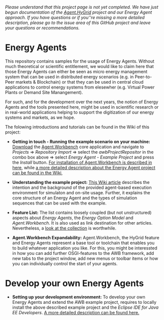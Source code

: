 *Please understand that this project page is not yet completed. We have just begun documentation of the [Agent.HyGrid](http://www.agent-hygrid.net) project and our Energy Agent approach.
If you have questions or if you''re missing a more detailed description, please go to the issue area of this GitHub project and leave your questions or recommendations.*

# Energy Agents
This repository contains samples for the usage of Energy Agents. Without much theoretical or scientific entitlement, we would like to claim here that those Energy Agents can either be seen as micro energy management system that can be used in distributed energy scenarios (e.g. in Peer-to-Peer markets & Blockchain) or that they can be used in central cloud applications to control energy systems from elesewher (e.g. Virtual Power Plants or Demand Site Manangement). 

For such, and for the development over the next years, the notion of Energy Agents and the tools presented here, might be used in scientific research or in real-world applications helping to support the digitization of our energy systems and markets, as we hope.

The folowing introductions and tutorials can be found in the Wiki of this project:
* **Getting in touch - Running the example scenario on your machine:** [Download](https://github.com/EnFlexIT/AgentWorkbench/releases) the [Agent.Workbench](https://github.com/EnFlexIT/AgentWorkbench) core application and navigate to *Projects* => *Repository Import* => select the *awbProjectRepositor* in the combo box above => select *Energy Agent - Example Project* and press the *Install* button. [For installation of Agent.Workbench is described in here](https://enflexit.gitbook.io/agent-workbench/getting-started#install-agent-workbench), while [a more detailed description about the Energy Agent project can be found in the Wiki](https://github.com/EnFlexIT/EnergyAgents/wiki/1.-Run-the-example),

* **Understanding the example project:** [This Wiki article](https://github.com/EnFlexIT/EnergyAgents/wiki/2.-Understand-the-Example) describes the intention and the background of the provided agent-based execution environment for simulaton and on-site usage. Further, it explains the core structure of an Energy Agent and the types of simulation sequences that can be used with the example.  

* **Feature List:** The list contains loosely coupled (but not unstructured) aspects about *Energy Agents*, the *Energy Option Model* and *Agent.Workbench*. It is also used as link destination for other articles. Nevertheless, a [look at the collection](https://github.com/EnFlexIT/EnergyAgents/wiki/3.-Feature-List) is worthwhile.

* **Agent.Workbench Expandability:** Agent.Workbench, the HyGrid feature and Energy Agents represent  a base tool or toolchain that enables you to build whatever application you like. For this, you might be interessted in how you can add further OSGI-features to the AWB framework, add new tabs to the project window, add new menus or toolbar items or how you can individually control the start of your agents.


# Develop your own Energy Agents
* **Setting up your development environment:** To develop your own Energy Agents and extend the AWB example project, requires to locally install the above described example project and the *Eclipse IDE for Java EE Developers*. [A more detailed description can be found here.](https://enflexit.gitbook.io/agent-workbench/getting-started)   


